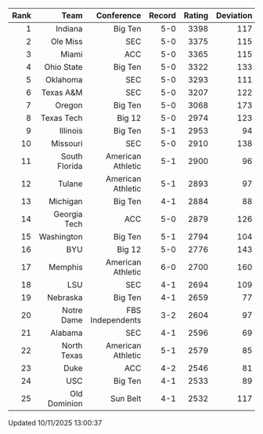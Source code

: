 | Rank  | Team                 | Conference           | Record   | Rating | Deviation |
| ---:  | ---:                 | ---:                 | ---:     | ---:   | ---:      |
| 1     | Indiana              | Big Ten              | 5-0      | 3398   | 117       |
| 2     | Ole Miss             | SEC                  | 5-0      | 3375   | 115       |
| 3     | Miami                | ACC                  | 5-0      | 3365   | 115       |
| 4     | Ohio State           | Big Ten              | 5-0      | 3322   | 133       |
| 5     | Oklahoma             | SEC                  | 5-0      | 3293   | 111       |
| 6     | Texas A&M            | SEC                  | 5-0      | 3207   | 122       |
| 7     | Oregon               | Big Ten              | 5-0      | 3068   | 173       |
| 8     | Texas Tech           | Big 12               | 5-0      | 2974   | 123       |
| 9     | Illinois             | Big Ten              | 5-1      | 2953   | 94        |
| 10    | Missouri             | SEC                  | 5-0      | 2910   | 138       |
| 11    | South Florida        | American Athletic    | 5-1      | 2900   | 96        |
| 12    | Tulane               | American Athletic    | 5-1      | 2893   | 97        |
| 13    | Michigan             | Big Ten              | 4-1      | 2884   | 88        |
| 14    | Georgia Tech         | ACC                  | 5-0      | 2879   | 126       |
| 15    | Washington           | Big Ten              | 5-1      | 2794   | 104       |
| 16    | BYU                  | Big 12               | 5-0      | 2776   | 143       |
| 17    | Memphis              | American Athletic    | 6-0      | 2700   | 160       |
| 18    | LSU                  | SEC                  | 4-1      | 2694   | 109       |
| 19    | Nebraska             | Big Ten              | 4-1      | 2659   | 77        |
| 20    | Notre Dame           | FBS Independents     | 3-2      | 2604   | 97        |
| 21    | Alabama              | SEC                  | 4-1      | 2596   | 69        |
| 22    | North Texas          | American Athletic    | 5-1      | 2579   | 85        |
| 23    | Duke                 | ACC                  | 4-2      | 2546   | 81        |
| 24    | USC                  | Big Ten              | 4-1      | 2533   | 89        |
| 25    | Old Dominion         | Sun Belt             | 4-1      | 2532   | 117       |

Updated 10/11/2025 13:00:37
